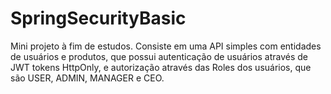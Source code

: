 # SpringSecurityBasic

Mini projeto à fim de estudos. Consiste em uma API simples com entidades de usuários e produtos, que possui autenticação de usuários através de JWT tokens HttpOnly, e autorização através das Roles dos usuários, que são USER, ADMIN, MANAGER e CEO.
